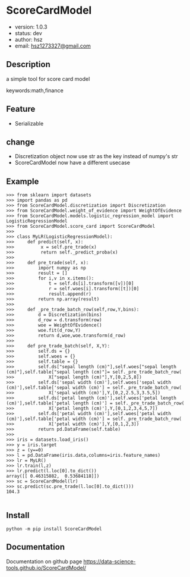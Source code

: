 
# ScoreCardModel

+ version: 1.0.3
+ status: dev
+ author: hsz
+ email: hsz1273327@gmail.com

## Description

a simple tool for score card model


keywords:math,finance

## Feature

+ Serializable

## change

+ Discretization object now use str as the key instead of numpy's str
+ ScoreCardModel now have a different usecase

## Example

```
>>> from sklearn import datasets
>>> import pandas as pd
>>> from ScoreCardModel.discretization import Discretization
>>> from ScoreCardModel.weight_of_evidence import WeightOfEvidence
>>> from ScoreCardModel.models.logistic_regression_model import LogisticRegressionModel
>>> from ScoreCardModel.score_card import ScoreCardModel
>>>
>>> class MyLR(LogisticRegressionModel):
>>>     def predict(self, x):
>>>          x = self.pre_trade(x)
>>>          return self._predict_proba(x)
>>>      
>>>     def pre_trade(self, x):
>>>         import numpy as np
>>>         result = []
>>>         for i,v in x.items():
>>>             t = self.ds[i].transform([v])[0]
>>>             r = self.woes[i].transform([t])[0]
>>>             result.append(r)
>>>         return np.array(result)
>>>
>>>     def _pre_trade_batch_row(self,row,Y,bins):
>>>         d = Discretization(bins)
>>>         d_row = d.transform(row)
>>>         woe = WeightOfEvidence()
>>>         woe.fit(d_row,Y)
>>>         return d,woe,woe.transform(d_row)
>>>     
>>>     def pre_trade_batch(self, X,Y):
>>>         self.ds = {}
>>>         self.woes = {}
>>>         self.table = {}
>>>         self.ds["sepal length (cm)"],self.woes["sepal length (cm)"],self.table["sepal length (cm)"]= self._pre_trade_batch_row(
>>>             X["sepal length (cm)"],Y,[0,2,5,8])
>>>         self.ds['sepal width (cm)'],self.woes['sepal width (cm)'],self.table['sepal width (cm)'] = self._pre_trade_batch_row(
>>>             X['sepal width (cm)'],Y,[0,2,2.5,3,3.5,5])
>>>         self.ds['petal length (cm)'],self.woes['petal length (cm)'],self.table['petal length (cm)'] = self._pre_trade_batch_row(
>>>             X['petal length (cm)'],Y,[0,1,2,3,4,5,7])
>>>         self.ds['petal width (cm)'],self.woes['petal width (cm)'],self.table['petal width (cm)'] = self._pre_trade_batch_row(
>>>             X['petal width (cm)'],Y,[0,1,2,3])
>>>         return pd.DataFrame(self.table)
>>>
>>> iris = datasets.load_iris()
>>> y = iris.target
>>> z = (y==0)
>>> l = pd.DataFrame(iris.data,columns=iris.feature_names)
>>> lr = MyLR()
>>> lr.train(l,z)
>>> lr.predict(l.loc[0].to_dict())
array([[ 0.46315882,  0.53684118]])
>>> sc = ScoreCardModel(lr)
>>> sc.predict(sc.pre_trade(l.loc[0].to_dict()))
104.3


````

## Install

`python -m pip install ScoreCardModel`


## Documentation

Documentation on github page <https://data-science-tools.github.io/ScoreCardModel/>

